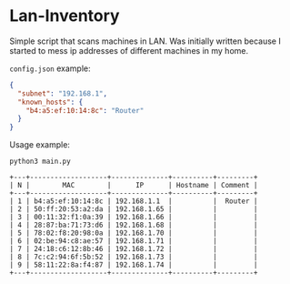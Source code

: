 # Lan-Inventory

Simple script that scans machines in LAN. Was initially written because I
started to mess ip addresses of different machines in my home.

`config.json` example:

```json
{
  "subnet": "192.168.1",
  "known_hosts": {
    "b4:a5:ef:10:14:8c": "Router"
  }
}

```

Usage example:

```shell
python3 main.py
```

```shell
+---+-------------------+--------------+----------+---------+
| N |        MAC        |      IP      | Hostname | Comment |
+---+-------------------+--------------+----------+---------+
| 1 | b4:a5:ef:10:14:8c | 192.168.1.1  |          |  Router |
| 2 | 50:ff:20:53:a2:da | 192.168.1.65 |          |         |
| 3 | 00:11:32:f1:0a:39 | 192.168.1.66 |          |         |
| 4 | 28:87:ba:71:73:d6 | 192.168.1.68 |          |         |
| 5 | 78:02:f8:20:98:0a | 192.168.1.70 |          |         |
| 6 | 02:be:94:c8:ae:57 | 192.168.1.71 |          |         |
| 7 | 24:18:c6:12:8b:46 | 192.168.1.72 |          |         |
| 8 | 7c:c2:94:6f:5b:52 | 192.168.1.73 |          |         |
| 9 | 58:11:22:8a:f4:87 | 192.168.1.74 |          |         |
+---+-------------------+--------------+----------+---------+
```
